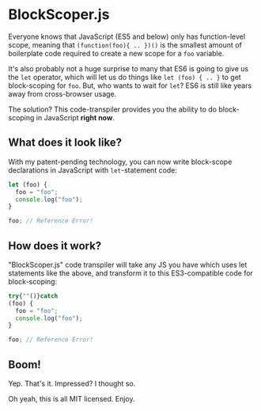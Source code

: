 # BlockScoper.js

Everyone knows that JavaScript (ES5 and below) only has function-level scope, meaning that `(function(foo){ .. })()` is the smallest amount of boilerplate code required to create a new scope for a `foo` variable.

It's also probably not a huge surprise to many that ES6 is going to give us the `let` operator, which will let us do things like `let (foo) { .. }` to get block-scoping for `foo`. But, who wants to wait for `let`? ES6 is still like years away from cross-browser usage.

The solution? This code-transpiler provides you the ability to do block-scoping in JavaScript **right now**.

## What does it look like?

With my patent-pending technology, you can now write block-scope declarations in JavaScript with `let`-statement code:

```js
let (foo) {
  foo = "foo";
  console.log("foo");
}

foo; // Reference Error!
```

## How does it work?

"BlockScoper.js" code transpiler will take any JS you have which uses let statements like the above, and transform it to this ES3-compatible code for block-scoping:

```js
try{""()}catch
(foo) {
  foo = "foo";
  console.log("foo");
}

foo; // Reference Error!
```

## Boom!

Yep. That's it. Impressed? I thought so.

Oh yeah, this is all MIT licensed. Enjoy.
